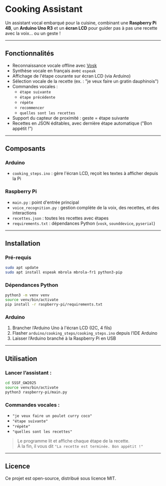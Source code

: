 # Cooking Assistant

Un assistant vocal embarqué pour la cuisine, combinant une **Raspberry Pi 4B**, un **Arduino Uno R3** et un **écran LCD** pour guider pas à pas une recette avec la voix... ou un geste !

---

## Fonctionnalités

- Reconnaissance vocale offline avec [Vosk](https://alphacephei.com/vosk/)
- Synthèse vocale en français avec `espeak`
- Affichage de l'étape courante sur écran LCD (via Arduino)
- Sélection vocale de la recette (ex. : "je veux faire un gratin dauphinois")
- Commandes vocales :
  - `étape suivante`
  - `étape précédente`
  - `répète`
  - `recommencer`
  - `quelles sont les recettes`
- Support du capteur de proximité : geste = étape suivante
- Recettes en JSON éditables, avec dernière étape automatique ("Bon appétit !")

---

## Composants

### Arduino
- `cooking_steps.ino` : gère l'écran LCD, reçoit les textes à afficher depuis la Pi

### Raspberry Pi
- `main.py` : point d'entrée principal
- `voice_recognition.py` : gestion complète de la voix, des recettes, et des interactions
- `recettes.json` : toutes les recettes avec étapes
- `requirements.txt` : dépendances Python (`vosk`, `sounddevice`, `pyserial`)

---

## Installation

### Pré-requis
```bash
sudo apt update
sudo apt install espeak mbrola mbrola-fr1 python3-pip
```

### Dépendances Python
```bash
python3 -m venv venv
source venv/bin/activate
pip install -r raspberry-pi/requirements.txt
```

### Arduino
1. Brancher l’Arduino Uno à l'écran LCD (I2C, 4 fils)
2. Flasher `arduino/cooking_steps/cooking_steps.ino` depuis l’IDE Arduino
3. Laisser l’Arduino branché à la Raspberry Pi en USB

---

## Utilisation

### Lancer l’assistant :
```bash
cd SSSF_GW2025
source venv/bin/activate
python3 raspberry-pi/main.py
```

### Commandes vocales :
- `"je veux faire un poulet curry coco"`
- `"étape suivante"`
- `"répète"`
- `"quelles sont les recettes"`

> Le programme lit et affiche chaque étape de la recette.  
> À la fin, il vous dit `"La recette est terminée. Bon appétit !"`

---

## Licence

Ce projet est open-source, distribué sous licence MIT.